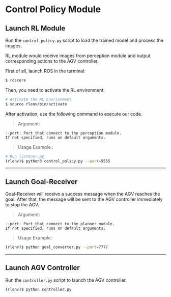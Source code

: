 Control Policy Module
===


## Launch RL Module

Run the `control_policy.py` script to load the trained model and process the images. 

RL module would receive images from perception module and output corresponding actions to the AGV controller.

First of all, launch ROS in the terminal:

```bash
$ roscore
```

Then, you need to activate the RL environment:

```bash
# Activate the RL Envrionment
$ source rlenv/bin/activate
```

After activation, use the following command to execute our code.

> Argument:

```
--port: Port that connect to the perception module.
If not specified, runs on default arguments.
```

> Usage Example :
```bash
# Run listener.py
(rlenv)$ python3 control_policy.py --port=5555
```

---

## Launch Goal-Receiver 

Goal-Receiver will receive a success message when the AGV reaches the goal. After that, the message will be sent to the AGV controller immediately to stop the AGV.

> Argument:
```
--port: Port that connect to the planner module.
If not specified, runs on default arguments.
```


> Usage Example:
```bash
(rlenv)$ python goal_converter.py --port=7777
```
---

## Launch AGV Controller
Run the `controller.py` script to launch the  AGV controller.

```bash
(rlenv)$ python controller.py
```
